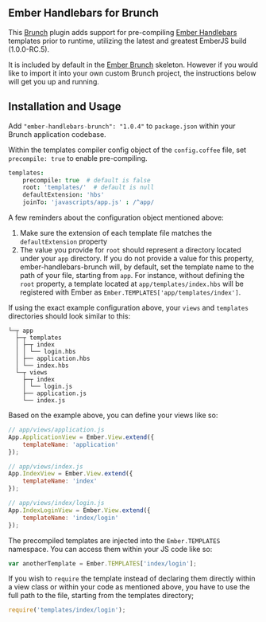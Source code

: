 ## Ember Handlebars for Brunch

This [Brunch](http://brunch.io/) plugin adds support for pre-compiling [Ember Handlebars](http://emberjs.com/) templates prior to runtime, utilizing the latest and greatest EmberJS build (1.0.0-RC.5).

It is included by default in the [Ember Brunch](https://github.com/icholy/ember-brunch) skeleton.  However if you would like to import it into your own custom Brunch project, the instructions below will get you up and running.

## Installation and Usage

Add `"ember-handlebars-brunch": "1.0.4"` to `package.json` within your Brunch application codebase.

Within the templates compiler config object of the `config.coffee` file, set `precompile: true` to enable pre-compiling.

```coffeescript
templates:
    precompile: true  # default is false
    root: 'templates/'  # default is null
    defaultExtension: 'hbs'
    joinTo: 'javascripts/app.js' : /^app/
```

A few reminders about the configuration object mentioned above:

1. Make sure the extension of each template file matches the `defaultExtension` property
2. The value you provide for `root` should represent a directory located under your `app` directory.  If you do not provide a value for this property, ember-handlebars-brunch will, by default, set the template name to the path of your file, starting from `app`.  For instance, without defining the `root` property, a template located at `app/templates/index.hbs` will be registered with Ember as `Ember.TEMPLATES['app/templates/index']`.

If using the exact example configuration above, your `views` and `templates` directories should look similar to this:

```
└─┬ app
  ├─┬ templates
  │ ├─┬ index
  │ │ └── login.hbs
  │ ├── application.hbs
  │ └── index.hbs
  └─┬ views
    ├─┬ index
    │ └── login.js
    ├── application.js
    └── index.js
```

Based on the example above, you can define your views like so:

```javascript
// app/views/application.js
App.ApplicationView = Ember.View.extend({
    templateName: 'application'
});

// app/views/index.js
App.IndexView = Ember.View.extend({
    templateName: 'index'
});

// app/views/index/login.js
App.IndexLoginView = Ember.View.extend({
    templateName: 'index/login'
});
```

The precompiled templates are injected into the `Ember.TEMPLATES` namespace.  You can access them within your JS code like so:

```javascript
var anotherTemplate = Ember.TEMPLATES['index/login'];
```

If you wish to `require` the template instead of declaring them directly within a view class or within your code as mentioned above, you have to use the full path to the file, starting from the templates directory;

```javascript
require('templates/index/login');
```
